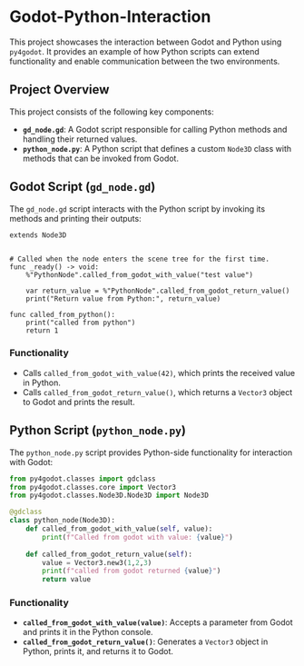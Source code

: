 # Godot-Python-Interaction

This project showcases the interaction between Godot and Python using `py4godot`. It provides an example of how Python scripts can extend functionality and enable communication between the two environments.

## Project Overview

This project consists of the following key components:

- **`gd_node.gd`**: A Godot script responsible for calling Python methods and handling their returned values.
- **`python_node.py`**: A Python script that defines a custom `Node3D` class with methods that can be invoked from Godot.

## Godot Script (`gd_node.gd`)

The `gd_node.gd` script interacts with the Python script by invoking its methods and printing their outputs:

```gdscript
extends Node3D


# Called when the node enters the scene tree for the first time.
func _ready() -> void:
	%"PythonNode".called_from_godot_with_value("test value")
	
	var return_value = %"PythonNode".called_from_godot_return_value()
	print("Return value from Python:", return_value)

func called_from_python():
	print("called from python")
	return 1

```

### Functionality
- Calls `called_from_godot_with_value(42)`, which prints the received value in Python.
- Calls `called_from_godot_return_value()`, which returns a `Vector3` object to Godot and prints the result.

## Python Script (`python_node.py`)

The `python_node.py` script provides Python-side functionality for interaction with Godot:

```python
from py4godot.classes import gdclass
from py4godot.classes.core import Vector3
from py4godot.classes.Node3D.Node3D import Node3D

@gdclass
class python_node(Node3D):	
	def called_from_godot_with_value(self, value):
		print(f"Called from godot with value: {value}")
	
	def called_from_godot_return_value(self):
		value = Vector3.new3(1,2,3)
		print(f"called from godot returned {value}")
		return value
```

### Functionality
- **`called_from_godot_with_value(value)`**: Accepts a parameter from Godot and prints it in the Python console.
- **`called_from_godot_return_value()`**: Generates a `Vector3` object in Python, prints it, and returns it to Godot.
